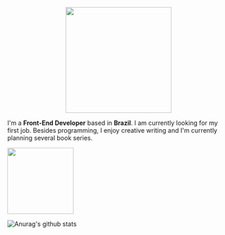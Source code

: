 <p align="center">

<img src="https://i.imgur.com/9U3DxS1.png" width="240" />

I'm a **Front-End Developer** based in **Brazil**. I am currently looking for my first job. Besides programming, I enjoy creative writing and I'm currently planning several book series.

<img src="https://i.imgur.com/KQ8ZDLa.png" height="150" width="auto"/>

![Anurag's github stats](https://github-readme-stats.vercel.app/api?username=Adriano-js)

</p>

